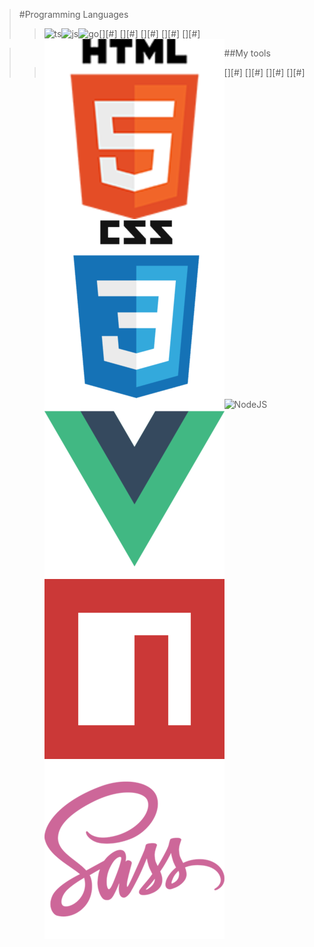 >#Programming Languages
>>[<img alt="ts" align="left" src="https://cdn.jsdelivr.net/npm/programming-languages-logos@0.0.3/src/typescript/typescript.svg" />][#]
>>[<img alt="js" align="left" src="https://cdn.jsdelivr.net/npm/programming-languages-logos@0.0.3/src/javascript/javascript.svg" />][#]
>>[<img alt="go" align="left" src="https://cdn.jsdelivr.net/npm/programming-languages-logos@0.0.3/src/go/go.svg" />][#]
>>[<img alt="html" align="left" src="https://raw.githubusercontent.com/github/explore/80688e429a7d4ef2fca1e82350fe8e3517d3494d/topics/html/html.png" />][#]
>>[<img alt="css" align="left" src="https://raw.githubusercontent.com/github/explore/80688e429a7d4ef2fca1e82350fe8e3517d3494d/topics/css/css.png" />][#]

>##My tools
>>[<img align="left" src="https://raw.githubusercontent.com/github/explore/80688e429a7d4ef2fca1e82350fe8e3517d3494d/topics/vue/vue.png" alt='Vue3' />][#]
>>[<img alt="NodeJS" align="left" src="https://github.com/tomchen/stack-icons/blob/master/logos/nodejs-icon.svg" />][#]
>>[<img alt="npm" align="left" src="https://raw.githubusercontent.com/github/explore/80688e429a7d4ef2fca1e82350fe8e3517d3494d/topics/npm/npm.png" />][#]
>>[<img alt="scss" align="left" src="https://raw.githubusercontent.com/github/explore/80688e429a7d4ef2fca1e82350fe8e3517d3494d/topics/sass/sass.png" />][#]









